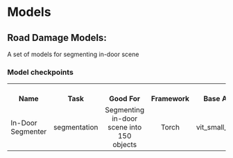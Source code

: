 # Models


## Road Damage Models:

A set of models for segmenting in-door scene

### Model checkpoints 
<table><tbody>
<!-- START TABLE -->
<!-- TABLE HEADER -->
<th valign="bottom">Name</th>
<th valign="bottom">Task</th>
<th valign="bottom">Good For</th>
<th valign="bottom">Framework</th>
<th valign="bottom">Base Architecture</th>
<th valign="bottom">Image Size</th>
<th valign="bottom">Version</th>
<th valign="bottom">Extra</th>
<th valign="bottom">Download</th>

<!-- TABLE BODY -->
<tr><td align="left">In-Door Segmenter</td>
<td align="center">segmentation</td>
<td align="center">Segmenting in-door scene into 150 objects</td>
<td align="center">Torch</td>
<td align="center">vit_small_patch16_384</td>
<td align="center">512X512</td>
<td align="center">1</td>
<td align="center"></td>
<td align="center"><a href="https://drive.google.com/drive/folders/1i__3JanwTf5WvW0FrlfiSD3AH_F4IOfN?usp=sharing">Download</a>
</tr>



